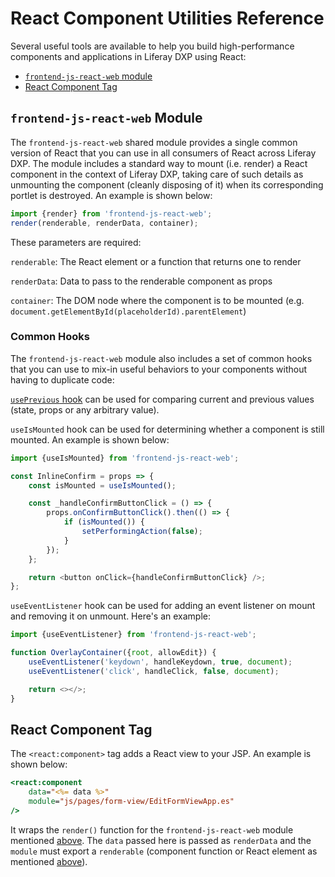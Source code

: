 # React Component Utilities Reference

Several useful tools are available to help you build high-performance components and applications in Liferay DXP using React:

-   [`frontend-js-react-web` module](#frontend-js-react-web-module)
-   [React Component Tag](#react-component-tag)

## `frontend-js-react-web` Module

The `frontend-js-react-web` shared module provides a single common version of React that you can use in all consumers of React across Liferay DXP. The module includes a standard way to mount (i.e. render) a React component in the context of Liferay DXP, taking care of such details as unmounting the component (cleanly disposing of it) when its corresponding portlet is destroyed. An example is shown below:

```javascript
import {render} from 'frontend-js-react-web';
render(renderable, renderData, container);
```

These parameters are required:

`renderable`: The React element or a function that returns one to render

`renderData`: Data to pass to the renderable component as props

`container`: The DOM node where the component is to be mounted (e.g. `document.getElementById(placeholderId).parentElement`)

### Common Hooks

The `frontend-js-react-web` module also includes a set of common hooks that you can use to mix-in useful behaviors to your components without having to duplicate code:

[`usePrevious` hook](https://reactjs.org/docs/hooks-faq.html#how-to-get-the-previous-props-or-state) can be used for comparing current and previous values (state, props or any arbitrary value).

`useIsMounted` hook can be used for determining whether a component is still mounted. An example is shown below:

```javascript
import {useIsMounted} from 'frontend-js-react-web';

const InlineConfirm = props => {
	const isMounted = useIsMounted();

	const _handleConfirmButtonClick = () => {
		props.onConfirmButtonClick().then(() => {
			if (isMounted()) {
				setPerformingAction(false);
			}
		});
	};

	return <button onClick={handleConfirmButtonClick} />;
};
```

`useEventListener` hook can be used for adding an event listener on mount and removing it on unmount. Here's an example:

```javascript
import {useEventListener} from 'frontend-js-react-web';

function OverlayContainer({root, allowEdit}) {
	useEventListener('keydown', handleKeydown, true, document);
	useEventListener('click', handleClick, false, document);

	return <></>;
}
```

## React Component Tag

The `<react:component>` tag adds a React view to your JSP. An example is shown below:

```jsp
<react:component
    data="<%= data %>"
    module="js/pages/form-view/EditFormViewApp.es"
/>
```

It wraps the `render()` function for the `frontend-js-react-web` module mentioned [above](#frontend-js-react-web-module). The `data` passed here is passed as `renderData` and the `module` must export a `renderable` (component function or React element as mentioned [above](#frontend-js-react-web-module)).
